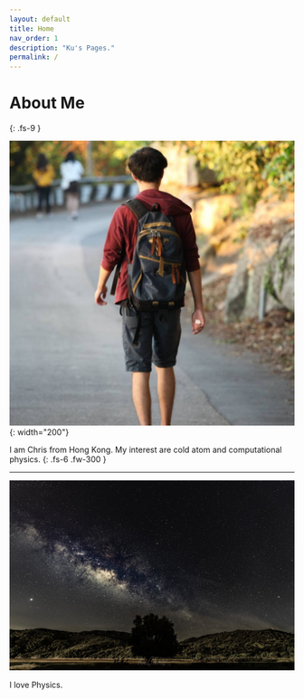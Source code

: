 ```yaml
---
layout: default
title: Home
nav_order: 1
description: "Ku's Pages."
permalink: /
---
```


# About Me
{: .fs-9 }

![Alt text](../assets/images/me.jpg){: width="200"}

I am Chris from Hong Kong. My interest are cold atom and computational physics.
{: .fs-6 .fw-300 }

---

![](../assets/images/about-background.jpg)

I love Physics.

